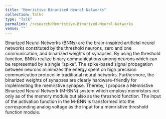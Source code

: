 ```yaml
---
title: "Memristive Binarized Neural Networks"
collection: Talks
type: "Talk"
permalink: /research/Memristive-Binarized-Neural-Networks
venue: ""
---
```

Binarized Neural Networks (BNNs) are the brain-inspired artificial neural networks constituted by the threshold neurons, zero and one communication, and binarized weights of synapses. By using the threshold function, BNNs realize binary communications among neurons which can be represented by a single “spike”. The spike-based signal propagation between neurons minimizes the energy spent on high precision communication protocol in traditional neural networks. Furthermore, the binarized weights of synapses are clearly hardware-friendly for implementing the memristive synapse. Thereby, I propose a Memristive Binarized Neural Network (M-BNN) system which employs memristors not only as of the memory module but also as the threshold function. The input of the activation function in the M-BNN is transformed into the corresponding analog voltage as the input for a memristive threshold function module.  

